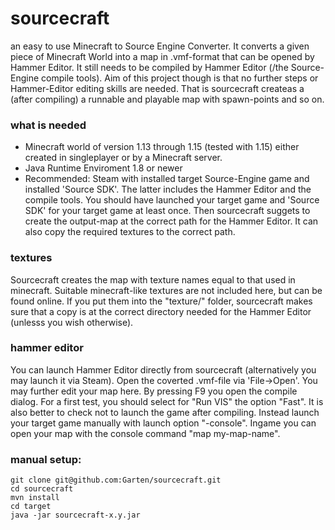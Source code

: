 # sourcecraft

an easy to use Minecraft to Source Engine Converter. It converts a given piece of Minecraft World into a map in .vmf-format that can be opened by Hammer Editor. It still needs to be compiled by Hammer Editor (/the Source-Engine compile tools). Aim of this project though is that no further steps or Hammer-Editor editing skills are needed. That is sourcecraft createas a (after compiling) a runnable and playable map with spawn-points and so on.

### what is needed
- Minecraft world of version 1.13 through 1.15 (tested with 1.15) either created in singleplayer or by a Minecraft server.
- Java Runtime Enviroment 1.8 or newer
- Recommended: Steam with installed target Source-Engine game and installed 'Source SDK'. The latter includes the Hammer Editor and the compile tools. You should have launched your target game and 'Source SDK' for your target game at least once. Then sourcecraft suggets to create the output-map at the correct path for the Hammer Editor. It can also copy the required textures to the correct path.

### textures
Sourcecraft creates the map with texture names equal to that used in minecraft. Suitable minecraft-like textures are not included here, but can be found online. If you put them into the "texture/<my-textures>" folder, sourcecraft makes sure that a copy is at the correct directory needed for the Hammer Editor (unlesss you wish otherwise).

### hammer editor
You can launch Hammer Editor directly from sourcecraft (alternatively you may launch it via Steam). Open the coverted .vmf-file via 'File->Open'. You may further edit your map here. By pressing F9 you open the compile dialog. For a first test, you should select for "Run VIS" the option "Fast". It is also better to check not to launch the game after compiling. Instead launch your target game manually with launch option "-console". Ingame you can open your map with the console command "map my-map-name".


### manual setup:
```
git clone git@github.com:Garten/sourcecraft.git
cd sourcecraft
mvn install
cd target
java -jar sourcecraft-x.y.jar
```
